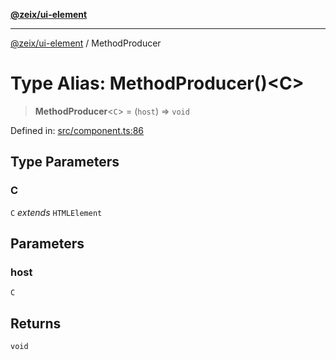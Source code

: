 [**@zeix/ui-element**](../README.md)

***

[@zeix/ui-element](../globals.md) / MethodProducer

# Type Alias: MethodProducer()\<C\>

> **MethodProducer**\<`C`\> = (`host`) => `void`

Defined in: [src/component.ts:86](https://github.com/zeixcom/ui-element/blob/e3fa79e199a97014fba6af2a6cf8cb55be8076c3/src/component.ts#L86)

## Type Parameters

### C

`C` *extends* `HTMLElement`

## Parameters

### host

`C`

## Returns

`void`
